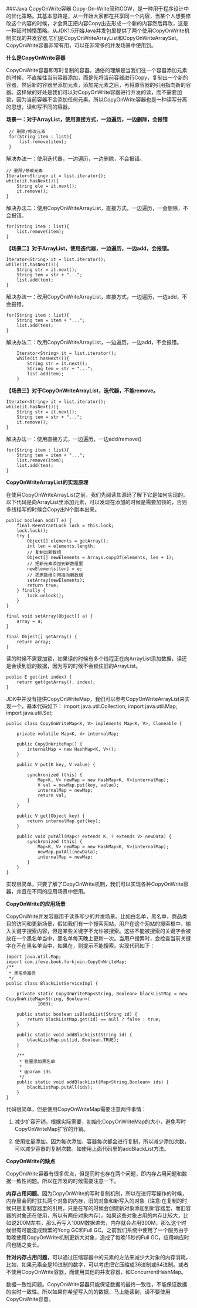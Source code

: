 ###Java CopyOnWrite容器
Copy-On-Write简称COW，是一种用于程序设计中的优化策略。其基本思路是，从一开始大家都在共享同一个内容，当某个人想要修改这个内容的时候，才会真正把内容Copy出去形成一个新的内容然后再改，这是一种延时懒惰策略。从JDK1.5开始Java并发包里提供了两个使用CopyOnWrite机制实现的并发容器,它们是CopyOnWriteArrayList和CopyOnWriteArraySet。CopyOnWrite容器非常有用，可以在非常多的并发场景中使用到。

**什么是CopyOnWrite容器**

CopyOnWrite容器即写时复制的容器。通俗的理解是当我们往一个容器添加元素的时候，不直接往当前容器添加，而是先将当前容器进行Copy，复制出一个新的容器，然后新的容器里添加元素，添加完元素之后，再将原容器的引用指向新的容器。这样做的好处是我们可以对CopyOnWrite容器进行并发的读，而不需要加锁，因为当前容器不会添加任何元素。所以CopyOnWrite容器也是一种读写分离的思想，读和写不同的容器。

**场景一：对于ArrayList，使用直接方式，一边遍历，一边删除，会报错**

	 // 删除/修改元素
	 for(String item : list){
	     list.remove(item);
	 }

解决办法一：使用迭代器，一边遍历，一边删除，不会报错。

	// 删除/修改元素 
	Iterator<String> it = list.iterator(); 
	while(it.hasNext()){ 
	    String ele = it.next(); 
	    it.remove(); 
	}

解决办法二：使用CopyOnWriteArrayList，直接方式，一边遍历，一会删除，不会报错。

	for(String item : list){ 
	    list.remove(item); 
	} 

**【场景二】对于ArrayList，使用迭代器，一边遍历，一边add，会报错。**

	Iterator<String> it = list.iterator(); 
	while(it.hasNext()){ 
	    String str = it.next(); 
	    String tem = str + "..."; 
	    list.add(tem); 
	}

解决办法一：改用CopyOnWriteArrayList，直接方式，一边遍历，一边add，不会报错。

	for(String item : list){ 
	    String tem = item + "..."; 
	    list.add(tem); 
	}

解决办法二：改用CopyOnWriteArrayList，一边遍历，一边add，不会报错。

        Iterator<String> it = list.iterator(); 
        while(it.hasNext()){ 
            String str = it.next(); 
            String tem = str + "..."; 
            list.add(tem); 
        }

**【场景三】对于CopyOnWriteArrayList，迭代器，不能remove。** 

	Iterator<String> it = list.iterator(); 
	while(it.hasNext()){ 
	    String str = it.next(); 
	    String tem = str + "..."; 
	    it.remove(); 
	}

解决办法一：使用直接方式，一边遍历，一边add/remove()
	
	for(String item : list){ 
	    String tem = item + "..."; 
	    list.remove(item); 
	    list.add(tem); 
	}  

**CopyOnWriteArrayList的实现原理**

在使用CopyOnWriteArrayList之前，我们先阅读其源码了解下它是如何实现的。以下代码是向ArrayList里添加元素，可以发现在添加的时候是需要加锁的，否则多线程写的时候会Copy出N个副本出来。

	public boolean add(T e) {
	    final ReentrantLock lock = this.lock;
	    lock.lock();
	    try {	
	        Object[] elements = getArray();
	        int len = elements.length;
	        // 复制出新数组
	        Object[] newElements = Arrays.copyOf(elements, len + 1);
	        // 把新元素添加到新数组里
	        newElements[len] = e;
	        // 把原数组引用指向新数组
	        setArray(newElements);
	        return true;
	    } finally {
	        lock.unlock();
	    }
	}

	final void setArray(Object[] a) {
	    array = a;
	}

    final Object[] getArray() {
        return array;
    }

读的时候不需要加锁，如果读的时候有多个线程正在向ArrayList添加数据，读还是会读到旧的数据，因为写的时候不会锁住旧的ArrayList。

	public E get(int index) {
	    return get(getArray(), index);
	}

JDK中并没有提供CopyOnWriteMap，我们可以参考CopyOnWriteArrayList来实现一个，基本代码如下：
	import java.util.Collection;
	import java.util.Map;
	import java.util.Set;
	
	public class CopyOnWriteMap<K, V> implements Map<K, V>, Cloneable {
	    
		private volatile Map<K, V> internalMap;
	
	    public CopyOnWriteMap() {
	        internalMap = new HashMap<K, V>();
	    }
	
	    public V put(K key, V value) {
	
	        synchronized (this) {
	            Map<K, V> newMap = new HashMap<K, V>(internalMap);
	            V val = newMap.put(key, value);
	            internalMap = newMap;
	            return val;
	        }
	    }
	
	    public V get(Object key) {
	        return internalMap.get(key);
	    }
	
	    public void putAll(Map<? extends K, ? extends V> newData) {
	        synchronized (this) {
	            Map<K, V> newMap = new HashMap<K, V>(internalMap);
	            newMap.putAll(newData);
	            internalMap = newMap;
	        }
	    }
	}

实现很简单，只要了解了CopyOnWrite机制，我们可以实现各种CopyOnWrite容器，并且在不同的应用场景中使用。

**CopyOnWrite的应用场景**

CopyOnWrite并发容器用于读多写少的并发场景。比如白名单，黑名单，商品类目的访问和更新场景，假如我们有一个搜索网站，用户在这个网站的搜索框中，输入关键字搜索内容，但是某些关键字不允许被搜索。这些不能被搜索的关键字会被放在一个黑名单当中，黑名单每天晚上更新一次。当用户搜索时，会检查当前关键字在不在黑名单当中，如果在，则提示不能搜索。实现代码如下：

	import java.util.Map;	
	import com.ifeve.book.forkjoin.CopyOnWriteMap;
	/**
	 * 黑名单服务
	 */
	public class BlackListServiceImpl {
	
	    private static CopyOnWriteMap<String, Boolean> blackListMap = new CopyOnWriteMap<String, Boolean>(
	            1000);
	
	    public static boolean isBlackList(String id) {
	        return blackListMap.get(id) == null ? false : true;
	    }
	
	    public static void addBlackList(String id) {
	        blackListMap.put(id, Boolean.TRUE);
	    }
	
	    /**
	     * 批量添加黑名单
	     *
	     * @param ids
	     */
	    public static void addBlackList(Map<String,Boolean> ids) {
	        blackListMap.putAll(ids);
	    }
	}

代码很简单，但是使用CopyOnWriteMap需要注意两件事情：

1. 减少扩容开销。根据实际需要，初始化CopyOnWriteMap的大小，避免写时CopyOnWriteMap扩容的开销。

2. 使用批量添加。因为每次添加，容器每次都会进行复制，所以减少添加次数，可以减少容器的复制次数。如使用上面代码里的addBlackList方法。

**CopyOnWrite的缺点**

CopyOnWrite容器有很多优点，但是同时也存在两个问题，即内存占用问题和数据一致性问题。所以在开发的时候需要注意一下。

**内存占用问题**。因为CopyOnWrite的写时复制机制，所以在进行写操作的时候，内存里会同时驻扎两个对象的内存，旧的对象和新写入的对象（注意:在复制的时候只是复制容器里的引用，只是在写的时候会创建新对象添加到新容器里，而旧容器的对象还在使用，所以有两份对象内存）。如果这些对象占用的内存比较大，比如说200M左右，那么再写入100M数据进去，内存就会占用300M，那么这个时候很有可能造成频繁的Yong GC和Full GC。之前我们系统中使用了一个服务由于每晚使用CopyOnWrite机制更新大对象，造成了每晚15秒的Full GC，应用响应时间也随之变长。

**针对内存占用问题**，可以通过压缩容器中的元素的方法来减少大对象的内存消耗，比如，如果元素全是10进制的数字，可以考虑把它压缩成36进制或64进制。或者不使用CopyOnWrite容器，而使用其他的并发容器，如ConcurrentHashMap。

数据一致性问题。CopyOnWrite容器只能保证数据的最终一致性，不能保证数据的实时一致性。所以如果你希望写入的的数据，马上能读到，请不要使用CopyOnWrite容器。

